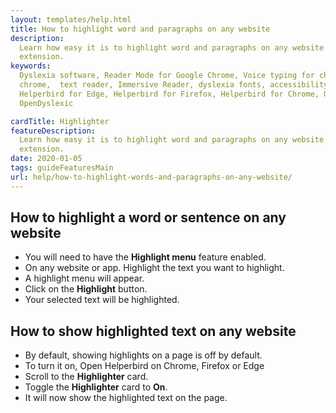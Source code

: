 ```yaml
---
layout: templates/help.html
title: How to highlight word and paragraphs on any website
description:
  Learn how easy it is to highlight word and paragraphs on any website with Helperbirds browser
  extension.
keywords:
  Dyslexia software, Reader Mode for Google Chrome, Voice typing for chrome, Text to speech for
  chrome,  text reader, Immersive Reader, dyslexia fonts, accessibility software, dyslexia software,
  Helperbird for Edge, Helperbird for Firefox, Helperbird for Chrome, Opendyslexic for Chrome,
  OpenDyslexic

cardTitle: Highlighter
featureDescription:
  Learn how easy it is to highlight word and paragraphs on any website with Helperbirds browser
  extension.
date: 2020-01-05
tags: guideFeaturesMain
url: help/how-to-highlight-words-and-paragraphs-on-any-website/
---
```




## How to highlight a word or sentence on any website

- You will need to have the **Highlight menu** feature enabled.
- On any website or app. Highlight the text you want to highlight.
- A highlight menu will appear.
- Click on the **Highlight** button.
- Your selected text will be highlighted.

## How to show highlighted text on any website

- By default, showing highlights on a page is off by default.
- To turn it on, Open Helperbird on Chrome, Firefox or Edge
- Scroll to the **Highlighter** card.
- Toggle the **Highlighter** card to **On**.
- It will now show the highlighted text on the page.
